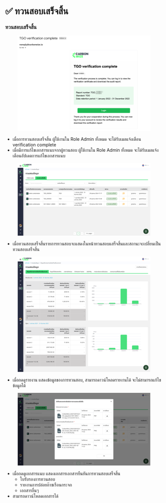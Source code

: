 # ✅ ทวนสอบเสร็จสิ้น

### ทวนสอบเสร็จสิ้น

<figure><img src="../../../.gitbook/assets/image (94).png" alt=""><figcaption></figcaption></figure>

* เมื่อการทวนสอบเสร็จสิ้น ผู้ใช้งานใน Role Admin ทั้งหมด จะได้รับเมลแจ้งเตือน verification complete
* เมื่อมีการแก้ไขเอกสารแนบจากผู้ทวนสอบ ผู้ใช้งานใน Role Admin ทั้งหมด จะได้รับเมลแจ้งเตือนอัปเดตการแก้ไขเอกสารแนบ

<figure><img src="../../../.gitbook/assets/image (1) (1) (1).png" alt=""><figcaption></figcaption></figure>

* เมื่อทวนสอบเสร็จสิ้นรายการทวนสอบจะแสดงในหน้าทวนสอบแสร็จสิ้นและสถานะจะเปลี่ยนเป็นทวนสอบเสร็จสิ้น

<figure><img src="../../../.gitbook/assets/image (1) (1) (1) (1).png" alt=""><figcaption></figcaption></figure>

* เมื่อกดดูรายงาน แสดงข้อมูลของการทวนสอบ, สามารถดาวน์โหลดรายงานได้ จะไม่สามารถแก้ไขข้อมูลได้

<figure><img src="../../../.gitbook/assets/image (2) (1) (1).png" alt=""><figcaption></figcaption></figure>

* เมื่อกดดูเอกสารแนบ แสดงเอกสารเอกสารยืนยันการทวนสอบเสร็จสิ้น
  * ใบรับรองการทวนสอบ
  * รายงานการปล่อยก๊าซเรือนกระจก
  * เอกสารอื่นๆ
* สามารถดาวน์โหลดเอกสารได้
